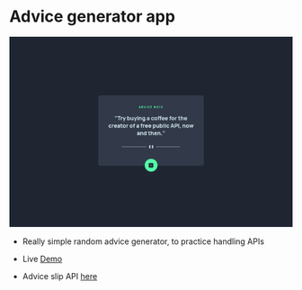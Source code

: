# Advice generator app

![](screenshot.png)

- Really simple random advice generator, to practice handling APIs

- Live [Demo](https://cryptic-deer.github.io/advice-generator/)

- Advice slip API [here](https://api.adviceslip.com/)
